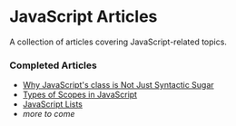 # JavaScript Articles

A collection of articles covering JavaScript-related topics.

### Completed Articles

- [Why JavaScript's class is Not Just Syntactic Sugar](js_class_is_not_syntactic_sugar.md)
- [Types of Scopes in JavaScript](js_types_of_scopes.md)
- [JavaScript Lists](js_lists.md)
- _more to come_
